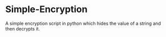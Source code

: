 # Simple-Encryption
A simple encryption script in python which hides the value of a string and then decrypts it.
